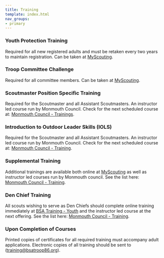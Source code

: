 ```yaml
---
title: Training
template: index.html
nav_groups:
- primary
---
```


### Youth Protection Training
Required for all new registered adults and must be retaken every two years to maintain registration. Can be taken at [MyScouting](http://myscouting.org/).

### Troop Committee Challenge
Required for all committee members. Can be taken at [MyScouting](http://myscouting.org/).

### Scoutmaster Position Specific Training
Required for the Scoutmaster and all Assistant Scoutmasters. An instructor led course run by Monmouth Council. Check for the next scheduled course at:  [Monmouth Council - Trainings](http://monmouthbsa.org/council/committees/training/courses-resources/).

### Introduction to Outdoor Leader Skills (IOLS)
Required for the Scoutmaster and all Assistant Scoutmasters. An instructor led course run by Monmouth Council. Check for the next scheduled course at:
[Monmouth Council - Training](http://monmouthbsa.org/council/committees/training/courses-resources/).

### Supplemental Training
Additional trainings are available both online at [MyScouting](http://myscouting.org/) as well as instructor led courses run by Monmouth council. See the list here: [Monmouth Council - Training](http://monmouthbsa.org/council/committees/training/courses-resources/).

### Den Chief Training
All scouts wishing to serve as Den Chiefs should complete online training immediately at [BSA Training - Youth](http://www.scouting.org/Training/Youth.aspx) and the instructor led course at the next offering. See the list here: [Monmouth Council - Training](http://monmouthbsa.org/council/committees/training/courses-resources/).

### <span class="red">Upon Completion of Courses</span>
Printed copies of certificates for all required training must accompany adult applications. Electronic copies of all training should be sent to ([training@bsatroop86.org](training@bsatroop86.org)).
